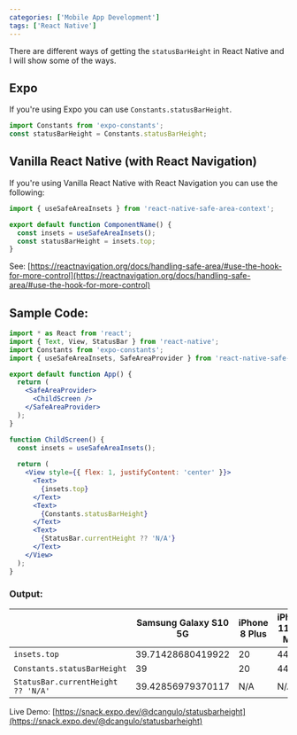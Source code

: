 ```yaml
---
categories: ['Mobile App Development']
tags: ['React Native']
---
```

There are different ways of getting the `statusBarHeight` in React Native and I will show some of the ways.

## Expo
If you're using Expo you can use `Constants.statusBarHeight`.

```js
import Constants from 'expo-constants';
const statusBarHeight = Constants.statusBarHeight;
```

## Vanilla React Native (with React Navigation)
If you're using Vanilla React Native with React Navigation you can use the following:

```js
import { useSafeAreaInsets } from 'react-native-safe-area-context';

export default function ComponentName() {
  const insets = useSafeAreaInsets();
  const statusBarHeight = insets.top;
}
```

See: [https://reactnavigation.org/docs/handling-safe-area/#use-the-hook-for-more-control](https://reactnavigation.org/docs/handling-safe-area/#use-the-hook-for-more-control)

## Sample Code:
```jsx
import * as React from 'react';
import { Text, View, StatusBar } from 'react-native';
import Constants from 'expo-constants';
import { useSafeAreaInsets, SafeAreaProvider } from 'react-native-safe-area-context';

export default function App() {
  return (
    <SafeAreaProvider>
      <ChildScreen />
    </SafeAreaProvider>
  );
}

function ChildScreen() {
  const insets = useSafeAreaInsets();
  
  return (
    <View style={{ flex: 1, justifyContent: 'center' }}>
      <Text>
        {insets.top}
      </Text>
      <Text>
        {Constants.statusBarHeight}
      </Text>
      <Text>
        {StatusBar.currentHeight ?? 'N/A'}
      </Text>
    </View>
  );
}
```

### Output:

|                                    | Samsung Galaxy S10 5G | iPhone 8 Plus | iPhone 11 Pro Max | Web |
|------------------------------------|-----------------------|---------------|-------------------|-----|
| `insets.top`                       | 39.71428680419922     | 20            | 44                | 0   |
| `Constants.statusBarHeight`        | 39                    | 20            | 44                | 0   |
| `StatusBar.currentHeight ?? 'N/A'` | 39.42856979370117     | N/A           | N/A               | N/A |

Live Demo: [https://snack.expo.dev/@dcangulo/statusbarheight](https://snack.expo.dev/@dcangulo/statusbarheight)
